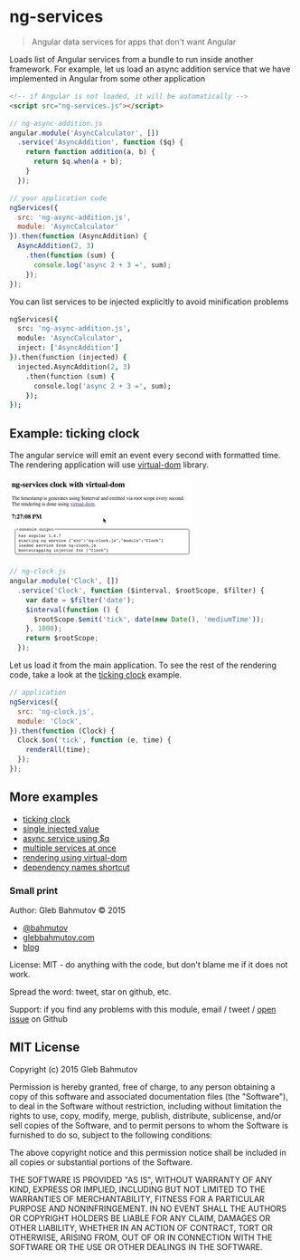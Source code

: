 # ng-services

> Angular data services for apps that don't want Angular

Loads list of Angular services from a bundle to run inside another framework.
For example, let us load an async addition service that we have implemented in
Angular from some other application

```html
<!-- if Angular is not loaded, it will be automatically -->
<script src="ng-services.js"></script>
```

```js
// ng-async-addition.js
angular.module('AsyncCalculator', [])
  .service('AsyncAddition', function ($q) {
    return function addition(a, b) {
      return $q.when(a + b);
    }
  });
```

```js
// your application code
ngServices({
  src: 'ng-async-addition.js',
  module: 'AsyncCalculator'
}).then(function (AsyncAddition) {
  AsyncAddition(2, 3)
    .then(function (sum) {
      console.log('async 2 + 3 =', sum);
    });
});
```

You can list services to be injected explicitly to avoid minification problems

```j
ngServices({
  src: 'ng-async-addition.js',
  module: 'AsyncCalculator',
  inject: ['AsyncAddition']
}).then(function (injected) {
  injected.AsyncAddition(2, 3)
    .then(function (sum) {
      console.log('async 2 + 3 =', sum);
    });
});
```

## Example: ticking clock

The angular service will emit an event every second with formatted time.
The rendering application will use [virtual-dom](https://github.com/Matt-Esch/virtual-dom)
library.

![clock](examples/clock-virtual-dom/tick.gif)

```js
// ng-clock.js
angular.module('Clock', [])
  .service('Clock', function ($interval, $rootScope, $filter) {
    var date = $filter('date');
    $interval(function () {
      $rootScope.$emit('tick', date(new Date(), 'mediumTime'));
    }, 1000);
    return $rootScope;
  });
```
Let us load it from the main application. To see the rest of the rendering code,
take a look at the [ticking clock](examples/clock-virtual-dom/index.html) example.

```js
// application
ngServices({
  src: 'ng-clock.js',
  module: 'Clock',
}).then(function (Clock) {
  Clock.$on('tick', function (e, time) {
    renderAll(time);
  });
});
```

## More examples

* [ticking clock](examples/clock-virtual-dom/index.html)
* [single injected value](examples/single-value/index.html)
* [async service using $q](examples/async-value/index.html)
* [multiple services at once](examples/multiple-services/index.html)
* [rendering using virtual-dom](examples/use-from-virtual-dom/index.html)
* [dependency names shortcut](examples/inject-shortcut/index.html)

### Small print

Author: Gleb Bahmutov &copy; 2015

* [@bahmutov](https://twitter.com/bahmutov)
* [glebbahmutov.com](http://glebbahmutov.com)
* [blog](http://glebbahmutov.com/blog/)

License: MIT - do anything with the code, but don't blame me if it does not work.

Spread the word: tweet, star on github, etc.

Support: if you find any problems with this module, email / tweet /
[open issue](https://github.com/bahmutov/ng-services/issues) on Github

## MIT License

Copyright (c) 2015 Gleb Bahmutov

Permission is hereby granted, free of charge, to any person
obtaining a copy of this software and associated documentation
files (the "Software"), to deal in the Software without
restriction, including without limitation the rights to use,
copy, modify, merge, publish, distribute, sublicense, and/or sell
copies of the Software, and to permit persons to whom the
Software is furnished to do so, subject to the following
conditions:

The above copyright notice and this permission notice shall be
included in all copies or substantial portions of the Software.

THE SOFTWARE IS PROVIDED "AS IS", WITHOUT WARRANTY OF ANY KIND,
EXPRESS OR IMPLIED, INCLUDING BUT NOT LIMITED TO THE WARRANTIES
OF MERCHANTABILITY, FITNESS FOR A PARTICULAR PURPOSE AND
NONINFRINGEMENT. IN NO EVENT SHALL THE AUTHORS OR COPYRIGHT
HOLDERS BE LIABLE FOR ANY CLAIM, DAMAGES OR OTHER LIABILITY,
WHETHER IN AN ACTION OF CONTRACT, TORT OR OTHERWISE, ARISING
FROM, OUT OF OR IN CONNECTION WITH THE SOFTWARE OR THE USE OR
OTHER DEALINGS IN THE SOFTWARE.